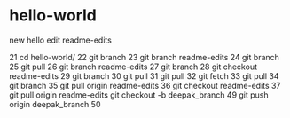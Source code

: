 # hello-world
new hello edit readme-edits

  21  cd hello-world/
   22  git branch
   23  git branch readme-edits
   24  git branch
   25  git pull
   26  git branch readme-edits
   27  git branch
   28  git checkout readme-edits
   29  git branch
   30  git pull
   31  git pull
   32  git fetch
   33  git pull
   34  git branch
   35  git pull origin readme-edits
   36  git checkout readme-edits
   37  git pull origin readme-edits
  git checkout -b deepak_branch
   49  git push origin deepak_branch
   50